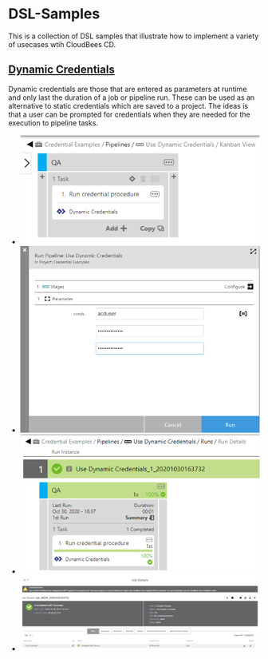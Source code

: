 # DSL-Samples

This is a collection of DSL samples that illustrate how to implement a variety of usecases wtih CloudBees CD.

## [Dynamic Credentials](Dynamic%20Credentials.groovy)
Dynamic credentials are those that are entered as parameters at runtime and only last the duration of a job or pipeline
 run. These can be used as an alternative to static credentials which are saved to a project. The ideas is that a user
 can be prompted for credentials when they are needed for the execution to pipeline tasks.

- ![Pipeline Definition](/images/Dynamic%20Credentials/Pipeline%20definition.png)
- ![Pipeline run dialog](/images/Dynamic%20Credentials/Pipeline%20run%20dialog.png)
- ![Pipeline runtime](/images/Dynamic%20Credentials/Pipeline%20runtime.png)
- ![Job details](/images/Dynamic%20Credentials/Job%20details.png)
